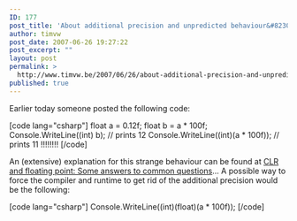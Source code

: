 ```yaml
---
ID: 177
post_title: 'About additional precision and unpredicted behaviour&#8230;'
author: timvw
post_date: 2007-06-26 19:27:22
post_excerpt: ""
layout: post
permalink: >
  http://www.timvw.be/2007/06/26/about-additional-precision-and-unpredicted-behaviour/
published: true
---
```

<p>Earlier today someone posted the following code:</p>
[code lang="csharp"]
float a = 0.12f;
float b = a * 100f;
Console.WriteLine((int) b);  // prints 12
Console.WriteLine((int)(a * 100f)); // prints 11 !!!!!!!!
[/code]
<p>An (extensive) explanation for this strange behaviour can be found at <a href="http://blogs.msdn.com/davidnotario/archive/2005/08/08/449092.aspx">CLR and floating point: Some answers to common questions</a>... A possible way to force the compiler and runtime to get rid of the additional precision would be the following:</p>
[code lang="csharp"]
Console.WriteLine((int)(float)(a * 100f));
[/code]